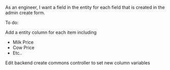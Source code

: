 As an engineer, I want a field in the entity for each field that is created in the admin create form.

To do:

Add a entity column for each item including
* Milk Price 
* Cow Price 
* Etc..

Edit backend create commons controller to set new column variables